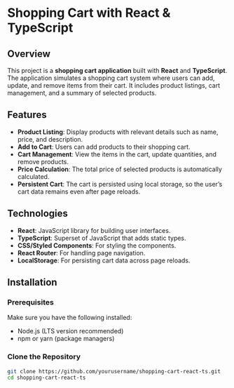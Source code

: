 # Shopping Cart with React & TypeScript

## Overview

This project is a **shopping cart application** built with **React** and **TypeScript**. The application simulates a shopping cart system where users can add, update, and remove items from their cart. It includes product listings, cart management, and a summary of selected products.

## Features

- **Product Listing**: Display products with relevant details such as name, price, and description.
- **Add to Cart**: Users can add products to their shopping cart.
- **Cart Management**: View the items in the cart, update quantities, and remove products.
- **Price Calculation**: The total price of selected products is automatically calculated.
- **Persistent Cart**: The cart is persisted using local storage, so the user’s cart data remains even after page reloads.

## Technologies

- **React**: JavaScript library for building user interfaces.
- **TypeScript**: Superset of JavaScript that adds static types.
- **CSS/Styled Components**: For styling the components.
- **React Router**: For handling page navigation.
- **LocalStorage**: For persisting cart data across page reloads.

## Installation

### Prerequisites

Make sure you have the following installed:
- Node.js (LTS version recommended)
- npm or yarn (package managers)

### Clone the Repository

```bash
git clone https://github.com/yourusername/shopping-cart-react-ts.git
cd shopping-cart-react-ts
